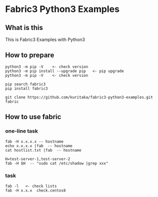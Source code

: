 # Fabric3 Python3 Examples

## What is this
This is Fabric3 Examples with Python3


## How to prepare

```
python3 -m pip -V    <- check version
python3 -m pip install --upgrade pip   <- pip upgrade
python3 -m pip -V    <- check version

pip search fabric3
pip install fabric3
```

```
git clone https://github.com/kuritaka/fabric3-python3-examples.git  fabric
```

## How to use fabric
### one-line task
```
fab -H x.x.x.x -- hostname
echo x.x.x.x |fab  -- hostname
cat hostlist.txt |fab  -- hostname
```

```
H=test-server-1,test-server-2
fab -H $H  -- "sudo cat /etc/shadow |grep xxx"
```


### task
```
fab -l   <- check lists
fab -H x.x.x  check.centos8
```

